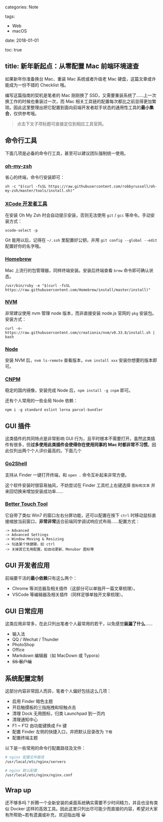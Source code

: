 categories: Note

tags:

- Web
- macOS

date: 2018-01-01

toc: true

title: 新年新起点：从零配置 Mac 前端环境速查
---

如果新年你准备换台 Mac、重装 Mac 系统或者升级老 Mac 硬盘，这篇文章或许能成为一份不错的 Checklist 哦。

<!--more-->

编写这篇指南的契机是笔者的 Mac 刚刚换了 SSD，又需要重装系统了……上一次换工作的时候也重装过一次，而 Mac 相关工具链的配置每次都比之前显得更加繁琐。因此这里整理出把它配置到面向前端开发者趁手状态的通用性工具的**最小集合**，仅供参考哦。

> 点击下文子项标题可直接定位到相应工具官网。


## 命令行工具
下面几项是必备的命令行工具，甚至可以建议团队强制统一使用。

### [oh-my-zsh](https://github.com/robbyrussell/oh-my-zsh)
省心的终端，命令行安装即可：

```
sh -c "$(curl -fsSL https://raw.githubusercontent.com/robbyrussell/oh-my-zsh/master/tools/install.sh)"
```

### [XCode 开发者工具](http://railsapps.github.io/xcode-command-line-tools.html)
在安装 Oh My Zsh 时会自动提示安装，否则无法使用 `git` / `gcc` 等命令。手动安装方式：

```
xcode-select -p
```

Git 能用以后，记得在 `~/.ssh` 里配置好公钥，并用 `git config --global --edit` 配置好你的名字哦。

### [Homebrew](https://brew.sh)
Mac 上流行的包管理器，同样终端安装。安装后终端查看 `brew` 命令即可确认状态。

```
/usr/bin/ruby -e "$(curl -fsSL https://raw.githubusercontent.com/Homebrew/install/master/install)"
```

### [NVM](https://github.com/creationix/nvm)
非常建议使用 nvm 管理 node 版本，而非直接安装 node.js 官网的 `pkg` 安装包。安装方式：

```
curl -o- https://raw.githubusercontent.com/creationix/nvm/v0.33.8/install.sh | bash
```

### [Node](https://nodejs.org)
安装 NVM 后，`nvm ls-remote` 查看版本，`nvm install xxx` 安装你想要的版本即可。

### [CNPM](https://github.com/cnpm/cnpm)
稳定的国内镜像，安装完成 Node 后，`npm install -g cnpm` 即可。

还有个人常用的一些全局 Node 依赖：

```
npm i -g standard eslint lerna parcel-bundler
```

## GUI 插件
这类插件的共同特点是非常影响 GUI 行为，且平时根本不需要打开。虽然这类插件有很多，但**过多使用此类插件会使得你在使用同事的 Mac 时都非常不习惯**。因此仅列出两个个人评价最高的。下面几个

### [Go2Shell](zipzapmac.com/Go2Shell)
支持从 Finder 一键打开终端，和 `open .` 命令互补起来非常方便。

这个软件安装时很容易抽风，不妨尝试在 Finder 工具栏上右键选择 `图标和文本` 并来回切换来增加安装成功率……

### [Better Touch Tool](https://www.boastr.net/)
它自带了类似 Win7 的窗口左右分屏功能，还可以配置在按下 `ctrl` 时移动鼠标直接缩放当前窗口，**非常非常**适合前端同学调试响应式布局……配置方式：

```
-> Advanced
-> Advanced Settings
-> Window Moving & Resizing
-> 勾选某个快捷键，如 ctrl
-> 关掉其它无用配置，如自动更新、Menubar 图标等
```

## GUI 开发者应用
前端要干活的**最小依赖**只有这么两个：

* Chrome 等浏览器及相关插件（这部分可以单独开一篇文章梳理）。
* VSCode 等编辑器及相关插件（同样足够单独开文章梳理）。

## GUI 日常应用
这类应用非常多，在此只列出笔者个人最常用的若干，以免感觉**装漏了什么**……

* 输入法
* QQ / Wechat / Thunder
* PhotoShop
* Office
* Markdown 编辑器（如 MacDown 或 Typora）
* <del>SS 客户端</del>

## 系统配置定制
这部分内容非常因人而异，笔者个人偏好包括这么几项：

* 启用 Finder 暗色主题
* 开启触摸板的三指拖拽和轻触点击
* 清理 Dock 无用图标，归类 Launchpad 到一页内
* 清理通知中心
* F1 ~ F12 由功能键换成 Fn 键
* 配置 Finder 左侧的快捷入口，并把默认目录改为 `下载`
* 配置终端主题

以下是一些常用的命令行配置路径及文件：

``` bash
# nginx 配置文件路径
/usr/local/etc/nginx/servers

# nginx 默认配置
/usr/local/etc/nginx/nginx.conf
```

## Wrap up
还不够多吗？折腾一个全新安装的桌面系统确实需要不少时间精力，并且也没有类似 Docker 这样的高效工具。因此这里只列出尽可能少而直接的内容，希望对大家有所帮助~若有遗漏或补充，欢迎指出哦 😀
